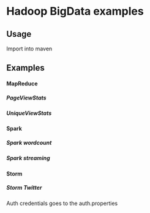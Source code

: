# Hadoop BigData examples

## Usage
Import into maven

## Examples

#### MapReduce
##### PageViewStats

##### UniqueViewStats

#### Spark
##### Spark wordcount

##### Spark streaming

#### Storm
##### Storm Twitter
Auth credentials goes to the auth.properties
